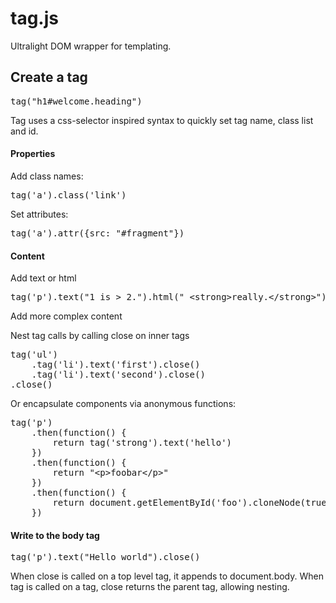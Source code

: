 tag.js
======

Ultralight DOM wrapper for templating.

## Create a tag

<pre>
tag("h1#welcome.heading")
</pre>

Tag uses a css-selector inspired syntax to quickly set tag name, class list and id.

#### Properties

Add class names:

<pre>
tag('a').class('link')
</pre>

Set attributes:

<pre>
tag('a').attr({src: "#fragment"})
</pre>

#### Content

Add text or html

<pre>
tag('p').text("1 is &gt; 2.").html(" &lt;strong&gt;really.&lt;/strong&gt;")
</pre>

Add more complex content

Nest tag calls by calling close on inner tags

<pre>
tag('ul')
	.tag('li').text('first').close()
	.tag('li').text('second').close()
.close()
</pre>

Or encapsulate components via anonymous functions:

<pre>
tag('p')
	.then(function() {
		return tag('strong').text('hello')
	})
	.then(function() {
		return "&lt;p&gt;foobar&lt;/p&gt;"
	})
	.then(function() {
		return document.getElementById('foo').cloneNode(true)
	})
</pre>

#### Write to the body tag

<pre>
tag('p').text("Hello world").close()
</pre>

When close is called on a top level tag, it appends to document.body. When tag is called on a tag, close returns the parent tag, allowing nesting.